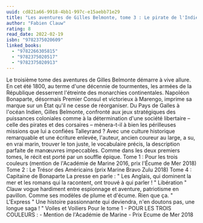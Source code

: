 ```yaml
---
uuid: cd821a66-9918-4bb1-997c-e15aebb71e29
title: "Les aventures de Gilles Belmonte, tome 3 : Le pirate de l'Indien"
author: "Fabien Clauw"
rating: 8
read_date: 2022-02-19
isbn: "9782375020609"
linked_books:
  - "9782266305815"
  - "9782375020517"
  - "9782375020913"
---
```


Le troisième tome des aventures de Gilles Belmonte démarre à vive allure. En cet été 1800, au terme d'une décennie de tourmentes, les armées de la République desserrent l'étreinte des monarchies continentales. Napoléon Bonaparte, désormais Premier Consul et victorieux à Marengo, imprime sa marque sur un État qu'il ne cesse de réorganiser. Du Pays de Galles à l'océan Indien, Gilles Belmonte, confronté aux jeux stratégiques des puissances coloniales comme à la détermination d'une société libertaire – celle des pirates et des corsaires – mènera-t-il à bien les périlleuses missions que lui a confiées Talleyrand ? Avec une culture historique remarquable et une écriture enlevée, l'auteur, ancien coureur au large, a su, en vrai marin, trouver le ton juste, le vocabulaire précis, la description parfaite de manœuvres impeccables. Comme dans les deux premiers tomes, le récit est porté par un souffle épique. Tome 1 : Pour les trois couleurs (mention de l'Académie de Marine 2016, prix l'Écume de Mer 2018) Tome 2 : Le Trésor des Américains (prix Marine Bravo Zulu 2018) Tome 4 : Capitaine de Bonaparte La presse en parle : " Les Anglais, qui dominent la mer et les romans qui la racontent, ont trouvé à qui parler ! " Libération " Clauw vogue hardiment entre espionnage et aventure, patriotisme en pavillon. Comme ses modèles de plume et d'écume. Rien que ça. " L'Express " Une histoire passionnante qui deviendra, n'en doutons pas, une longue saga ! " Voiles et Voiliers Pour le tome 1 - POUR LES TROIS COULEURS : - Mention de l'Académie de Marine - Prix Ecume de Mer 2018